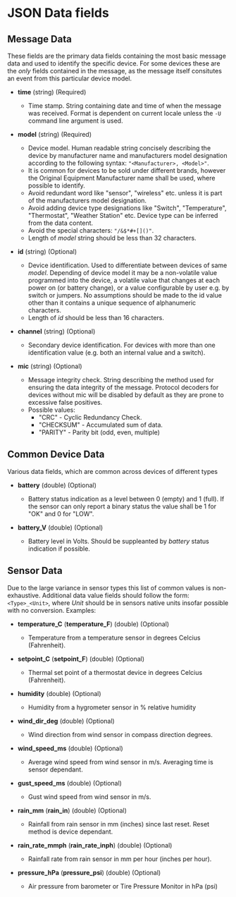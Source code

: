# JSON Data fields

## Message Data
These fields are the primary data fields containing the most basic message data and used to identify the specific device. 
For some devices these are the *only* fields contained in the message, as the message itself consitutes an event from this
particular device model.

* **time** (string) (Required)
  * Time stamp. String containing date and time of when the message was received. Format is dependent on
    current locale unless the `-U` command line argument is used.

* **model** (string) (Required)
  * Device model. Human readable string concisely describing the device by manufacturer name 
    and manufacturers model designation according to the following syntax: `"<Manufacturer>, <Model>"`. 
  * It is common for devices to be sold under different brands, however the Original Equipment Manufacturer name
    shall be used, where possible to identify. 
  * Avoid redundant word like "sensor", "wireless" etc. unless it is part of the manufacturers model designation. 
  * Avoid adding device type designations like "Switch", "Temperature", "Thermostat", "Weather Station" etc. Device type can 
    be inferred from the data content. 
  * Avoid the special characters: `"/&$*#+[]()"`.
  * Length of *model* string should be less than 32 characters.

* **id** (string) (Optional)
  * Device identification. Used to differentiate between devices of same *model*. 
    Depending of device model it may be a non-volatile value programmed into the device, 
    a volatile value that changes at each power on (or battery change), or a value configurable by
    user e.g. by switch or jumpers. No assumptions should be made to the id value other than it contains
    a unique sequence of alphanumeric characters.
  * Length of *id* should be less than 16 characters.

* **channel** (string) (Optional)
  * Secondary device identification. For devices with more than one identification value 
    (e.g. both an internal value and a switch).

* **mic** (string) (Optional)
  * Message integrity check. String describing the method used for ensuring the data integrity
    of the message. Protocol decoders for devices without mic will be disabled by default as 
    they are prone to excessive false positives.
  * Possible values:
    * "CRC" - Cyclic Redundancy Check.
    * "CHECKSUM" - Accumulated sum of data.
    * "PARITY" - Parity bit (odd, even, multiple)

## Common Device Data
Various data fields, which are common across devices of different types 

* **battery** (double) (Optional)
  * Battery status indication as a level between 0 (empty) and 1 (full). If the sensor can only report a binary status the value shall be 1 for "OK" and 0 for "LOW".

* **battery_V** (double) (Optional)
  * Battery level in Volts. Should be suppleanted by *battery* status indication if possible.

## Sensor Data
Due to the large variance in sensor types this list of common values is non-exhaustive. Additional data value fields should follow the form: `<Type>_<Unit>`, where *Unit* should be in sensors native units insofar possible with no conversion.
Examples:

* **temperature_C** (**temperature_F**) (double) (Optional)
  * Temperature from a temperature sensor in degrees Celcius (Fahrenheit).
  
* **setpoint_C** (**setpoint_F**) (double) (Optional)
  * Thermal set point of a thermostat device in degrees Celcius (Fahrenheit).
  
* **humidity** (double) (Optional)
  * Humidity from a hygrometer sensor in % relative humidity
  
* **wind_dir_deg** (double) (Optional)
  * Wind direction from wind sensor in compass direction degrees.
  
* **wind_speed_ms** (double) (Optional)
  * Average wind speed from wind sensor in m/s. Averaging time is sensor dependant.

* **gust_speed_ms** (double) (Optional)
  * Gust wind speed from wind sensor in m/s. 

* **rain_mm** (**rain_in**) (double) (Optional)
  * Rainfall from rain sensor in mm (inches) since last reset. Reset method is device dependant.
  
* **rain_rate_mmph** (**rain_rate_inph**) (double) (Optional)
  * Rainfall rate from rain sensor in mm per hour (inches per hour).
  
* **pressure_hPa** (**pressure_psi**) (double) (Optional)
  * Air pressure from barometer or Tire Pressure Monitor in hPa (psi)
  

